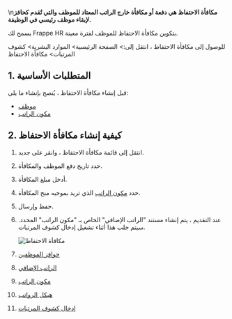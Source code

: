 \n**مكافأة الاحتفاظ هي دفعة أو مكافأة خارج الراتب المعتاد للموظف والتي تُقدم كحافز لإبقاء موظف رئيسي في الوظيفة.**

يسمح لك Frappe HR بتكوين مكافأة الاحتفاظ للموظف لفترة معينة.

للوصول إلى مكافأة الاحتفاظ ، انتقل إلى:> الصفحة الرئيسية> الموارد البشرية> كشوف المرتبات> مكافأة الاحتفاظ

## 1. المتطلبات الأساسية

قبل إنشاء مكافأة الاحتفاظ ، يُنصح بإنشاء ما يلي:

* [موظف](https://docs.erpnext.com/docs/v14/user/manual/en/human-resources/employee)
* [مكون الراتب](https://docs.erpnext.com/docs/v14/user/manual/en/human-resources/salary-component)

## 2. كيفية إنشاء مكافأة الاحتفاظ

1. انتقل إلى قائمة مكافأة الاحتفاظ ، وانقر على جديد.
2. حدد تاريخ دفع الموظف والمكافأة.
3. أدخل مبلغ المكافأة.
4. حدد [مكون الراتب](https://docs.erpnext.com/docs/v14/user/manual/en/human-resources/salary-component) الذي تريد بموجبه منح المكافأة.
5. حفظ وإرسال.
6. عند التقديم ، يتم إنشاء مستند "الراتب الإضافي" الخاص بـ "مكون الراتب" المحدد. سيتم جلب هذا أثناء تشغيل إدخال كشوف المرتبات.
    
    ![مكافأة الاحتفاظ](https://docs.erpnext.com/files/retention-bonus.png)
    

1. [حوافز الموظفين](https://docs.erpnext.com/docs/v14/user/manual/en/human-resources/employee-incentive)
2. [الراتب الإضافي](https://docs.erpnext.com/docs/v14/user/manual/en/human-resources/additional-salary)
3. [مكون الراتب](https://docs.erpnext.com/docs/v14/user/manual/en/human-resources/salary-component)
4. [هيكل الرواتب](https://docs.erpnext.com/docs/v14/user/manual/en/human-resources/salary-structure)
5. [إدخال كشوف المرتبات](https://docs.erpnext.com/docs/v14/user/manual/en/human-resources/payroll-entry)